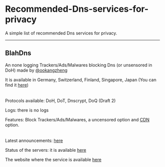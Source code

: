 # Recommended-Dns-services-for-privacy

A simple list of recommended Dns services for privacy.

---

## BlahDns
An none logging Trackers/Ads/Malwares blocking Dns (or unsensored in DoH) made by [@ookangzheng](https://github.com/ookangzheng)

It is available in Germany, Switzerland, Finland, Singapore, Japan (You can find it [here](https://github.com/ookangzheng/blahdns/tree/master/server-conf))
\
\
\
Protocols available: DoH, DoT, Dnscrypt, DoQ (Draft 2)

Logs: there is no logs

Features: Block Trackers/Ads/Malwares, a uncensored option and [CDN](https://github.com/ookangzheng/blahdns#doh-cdn) option.
\
\
\
Latest announcements: [here](https://github.com/ookangzheng/blahdns#announcements)

Status of the servers: it is available [here](https://stats.blahdns.com/)

The website where the service is available [here](https://blahdns.com/)
